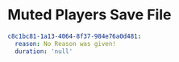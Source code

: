 # Muted Players Save File

```yaml
c8c1bc81-1a13-4064-8f37-984e76a0d481:
  reason: No Reason was given!
  duration: 'null'
```
